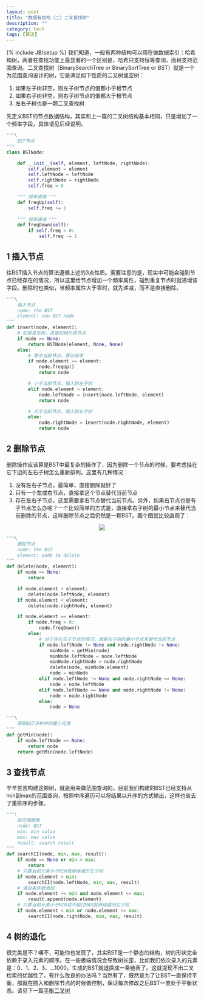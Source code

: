```yaml
---
layout: post
title: "数据有结构（二）二叉查找树"
description: ""
category: tech
tags: [算法]
---
```

{% include JB/setup %}
我们知道，一般有两种结构可以用在做数据索引：哈希和树，两者在查找功能上最显著的一个区别是，哈希只支持恒等查询，而树支持范围查询。二叉查找树（BinarySearchTree or BinarySortTree or BST）就是一个为范围查询设计的树，它是满足如下性质的二叉树或空树：  
1. 如果左子树非空，则左子树节点的值都小于根节点  
2. 如果右子树非空，则右子树节点的值都大于根节点  
3. 左右子树也是一颗二叉查找树  

先定义BST的节点数据结构，其实和上一篇的二叉树结构基本相同，只是增加了一个频率字段，具体请见后续说明。
``` python BST节点结构
"""\
    BST节点
"""
class BSTNode:

    def __init__(self, element, leftNode, rightNode):
        self.element = element
        self.leftNode = leftNode
        self.rightNode = rightNode
        self.freq = 0

    """ 频率递增 """
    def freqUp(self):
        self.freq += 1
  
    """ 频率递减 """
    def freqDown(self):
        if self.freq > 0:
            self.freq -= 1
```

<!-- more -->
## 1 插入节点
往BST插入节点的算法遵循上述的3点性质。需要注意的是，现实中可能会碰到节点已经存在的情况，所以这里给节点增加一个频率属性，碰到重复节点时就递增该字段。删除时也类似，当频率属性大于零时，就先递减，而不是直接删除。

``` python 插入节点
"""\
    插入节点
    node: the BST
    element: new BST node
"""
def insert(node, element):
    # 如果是空树，直接初始化根节点 
    if node == None:
        return BSTNode(element, None, None)
    else:
        # 等于当前节点，累计频率
        if node.element == element:
            node.freqUp()
            return node

        # 小于当前节点，插入到左子树 
        elif node.element > element:
            node.leftNode = insert(node.leftNode, element)
            return node

        # 大于当前节点，插入到右子树 
        else:
            node.rightNode = insert(node.rightNode, element)
            return node
```

## 2 删除节点
删除操作应该算是BST中最复杂的操作了，因为删除一个节点的时候，要考虑挂在它下边的左右子树怎么重新排列。这里有几种情况：  
1. 没有左右子节点，最简单，直接删除就好了  
2. 只有一个左或右节点，直接拿这个节点替代当前节点  
3. 存在左右子节点，这里需要拿右节点替代当前节点。另外，如果右节点也是有子节点怎么办呢？一个比较简单的方式是，直接拿右子树的最小节点来替代当前删除的节点，这样删除节点之后仍然是一颗BST。画个图就比较直观了：
<center><img src="http://pic.yupoo.com/asuka4j/CKmy1GTf/medish.jpg"></center>

``` python 删除节点
"""\
    删除节点
    node: the BST
    element: node to delete
"""
def delete(node, element):
    if node == None:
        return

    if node.element > element:
        delete(node.leftNode, element)
    if node.element < element:
        delete(node.rightNode, element)

    if node.element == element:
        if node.freq > 0:
            node.freqDown()
        else:
            # 对于存在双子节点的情况，就拿右子树的最小节点来替代当前节点
            if node.leftNode != None and node.rightNode != None:
                minNode = getMin(node)
                minNode.leftNode = node.leftNode
                minNode.rightNode = node.rightNode
                delete(node, minNode.element)
                node = minNode
            elif node.leftNode != None and node.rightNode == None:
                node = node.leftNode
            elif node.leftNode == None and node.rightNode != None:
                node = node.rightNode
            else:
                node = None

"""\
    获取BST子树中的最小元素
"""
def getMin(node):
    if node.leftNode == None:
        return node
    return getMin(node.leftNode)
```

## 3 查找节点
辛辛苦苦构建这颗树，就是用来做范围查询的。目前我们构建的BST已经支持从min到max的范围查询，按照中序遍历可以将结果以升序的方式输出，这样也省去了重排序的步骤。  
``` python 范围查询
"""\ 
    按范围搜索 
    node: BST
    min: min value
    max: max value
    result: search result
"""
def searchII(node, min, max, result):
    if node == None or min > max:
        return
    # 只要当前元素小于MIN就继续遍历左子树
    if node.element > min:
        searchII(node.leftNode, min, max, result)
    # 满足条件就添加
    if node.element >= min and node.element <= max:
        result.append(node.element)
    # 只要当前元素小于MIN或不超过MAX就继续遍历右子树
    if node.element < min or node.element <= max:
        searchII(node.rightNode, min, max, result)
```
## 4 树的退化
很完美是不？噢不，可能你也发现了，其实BST是一个静态的结构，树的形状完全依赖于录入元素的顺序。在一些极端情况会导致树长歪，比如我们依次录入的元素是：0、1、2、3、...1000，生成的BST就退换成一条链表了。这就提现不出二叉检索的优越性了。有什么改良的办法吗？当然有了，既然是为了让BST一直保持平衡，那就在插入和删除节点的时候做控制，保证每次修改之后BST一直处于平衡状态。请见下一篇[平衡二叉树][9]

[9]:http://jiaqing.me/blog/2012/04/21/struct-3-avl/